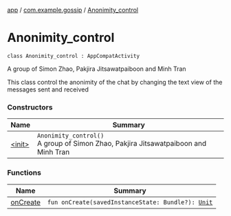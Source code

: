 [app](../../index.md) / [com.example.gossip](../index.md) / [Anonimity_control](./index.md)

# Anonimity_control

`class Anonimity_control : AppCompatActivity`

A group of Simon Zhao, Pakjira Jitsawatpaiboon and Minh Tran

This class control the anonimity of the chat by changing the text view of the messages sent and received

### Constructors

| Name | Summary |
|---|---|
| [&lt;init&gt;](-init-.md) | `Anonimity_control()`<br>A group of Simon Zhao, Pakjira Jitsawatpaiboon and Minh Tran |

### Functions

| Name | Summary |
|---|---|
| [onCreate](on-create.md) | `fun onCreate(savedInstanceState: Bundle?): `[`Unit`](https://kotlinlang.org/api/latest/jvm/stdlib/kotlin/-unit/index.html) |

